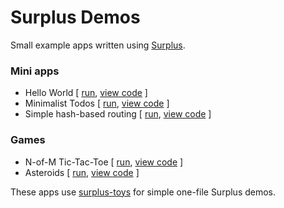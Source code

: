 # Surplus Demos

Small example apps written using [Surplus](https://github.com/adamhaile/surplus).

### Mini apps
- Hello World [ 
    [run](https://adamhaile.github.com/surplus-demos/helloworld.html),
    [view code](https://github.com/adamhaile/surplus-demos/helloworld.html)
  ]
- Minimalist Todos [
    [run](https://adamhaile.github.com/surplus-demos/minimalisttodos.html),
    [view code](https://github.com/adamhaile/surplus-demos/minimalisttodos.html)
  ]
- Simple hash-based routing [
    [run](https://adamhaile.github.com/surplus-demos/hashrouter.html),
    [view code](https://github.com/adamhaile/surplus-demos/hashrouter.html)
  ]

### Games
- N-of-M Tic-Tac-Toe [
    [run](https://adamhaile.github.com/surplus-demos/tictactoe.html),
    [view code](https://github.com/adamhaile/surplus-demos/tictactoe.html)
  ]
- Asteroids [
    [run](https://adamhaile.github.com/surplus-demos/asteroids.html),
    [view code](https://github.com/adamhaile/surplus-demos/asteroids.html)
  ]

These apps use [surplus-toys](https://github.com/adamhaile/surplus-toys) for simple one-file Surplus demos.

